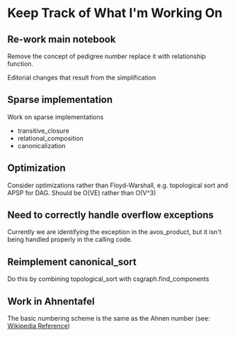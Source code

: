 # Keep Track of What I'm Working On

## Re-work main notebook
Remove the concept of pedigree number replace it with relationship function.

Editorial changes that result from the simplification

## Sparse implementation
Work on sparse implementations

* transitive_closure
* relational_composition
* canonicalization

## Optimization
Consider optimizations rather than Floyd-Warshall, e.g. topological sort and APSP for DAG. Should be O(VE) rather than O(V^3)

## Need to correctly handle overflow exceptions
Currently we are identifying the exception in the avos_product, but it isn't 
being handled properly in the calling code.

## Reimplement canonical_sort
Do this by combining topological_sort with csgraph.find_components

## Work in Ahnentafel
The basic numbering scheme is the same as the Ahnen number (see: [Wikipedia Reference](https://en.wikipedia.org/wiki/Ahnentafel))